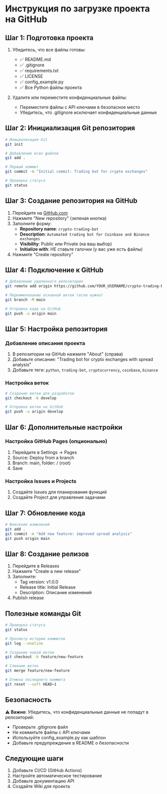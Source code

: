 # Инструкция по загрузке проекта на GitHub

## Шаг 1: Подготовка проекта

1. Убедитесь, что все файлы готовы:
   - ✅ README.md
   - ✅ .gitignore
   - ✅ requirements.txt
   - ✅ LICENSE
   - ✅ config_example.py
   - ✅ Все Python файлы проекта

2. Удалите или переместите конфиденциальные файлы:
   - Переместите файлы с API ключами в безопасное место
   - Убедитесь, что .gitignore исключает конфиденциальные данные

## Шаг 2: Инициализация Git репозитория

```bash
# Инициализация Git
git init

# Добавление всех файлов
git add .

# Первый коммит
git commit -m "Initial commit: Trading bot for crypto exchanges"

# Проверка статуса
git status
```

## Шаг 3: Создание репозитория на GitHub

1. Перейдите на [GitHub.com](https://github.com)
2. Нажмите "New repository" (зеленая кнопка)
3. Заполните форму:
   - **Repository name**: `crypto-trading-bot`
   - **Description**: `Automated trading bot for Coinbase and Binance exchanges`
   - **Visibility**: Public или Private (на ваш выбор)
   - **Initialize with**: НЕ ставьте галочки (у вас уже есть файлы)
4. Нажмите "Create repository"

## Шаг 4: Подключение к GitHub

```bash
# Добавление удаленного репозитория
git remote add origin https://github.com/YOUR_USERNAME/crypto-trading-bot.git

# Переименование основной ветки (если нужно)
git branch -M main

# Отправка кода на GitHub
git push -u origin main
```

## Шаг 5: Настройка репозитория

### Добавление описания проекта

1. В репозитории на GitHub нажмите "About" (справа)
2. Добавьте описание: "Trading bot for crypto exchanges with spread analysis"
3. Добавьте теги: `python`, `trading-bot`, `cryptocurrency`, `coinbase`, `binance`

### Настройка веток

```bash
# Создание ветки для разработки
git checkout -b develop

# Отправка ветки на GitHub
git push -u origin develop
```

## Шаг 6: Дополнительные настройки

### Настройка GitHub Pages (опционально)

1. Перейдите в Settings → Pages
2. Source: Deploy from a branch
3. Branch: main, folder: / (root)
4. Save

### Настройка Issues и Projects

1. Создайте Issues для планирования функций
2. Создайте Project для управления задачами

## Шаг 7: Обновление кода

```bash
# Внесение изменений
git add .
git commit -m "Add new feature: improved spread analysis"
git push origin main
```

## Шаг 8: Создание релизов

1. Перейдите в Releases
2. Нажмите "Create a new release"
3. Заполните:
   - Tag version: v1.0.0
   - Release title: Initial Release
   - Description: Описание изменений
4. Publish release

## Полезные команды Git

```bash
# Проверка статуса
git status

# Просмотр истории коммитов
git log --oneline

# Создание новой ветки
git checkout -b feature/new-feature

# Слияние веток
git merge feature/new-feature

# Отмена последнего коммита
git reset --soft HEAD~1
```

## Безопасность

⚠️ **Важно**: Убедитесь, что конфиденциальные данные не попадут в репозиторий:

- Проверьте .gitignore файл
- Не коммитьте файлы с API ключами
- Используйте config_example.py как шаблон
- Добавьте предупреждение в README о безопасности

## Следующие шаги

1. Добавьте CI/CD (GitHub Actions)
2. Настройте автоматическое тестирование
3. Добавьте документацию API
4. Создайте Wiki для проекта 